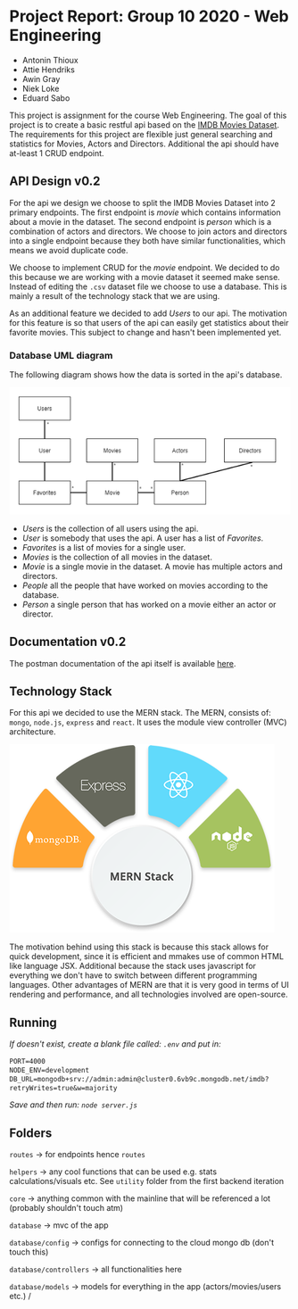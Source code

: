 # Project Report: Group 10 2020 - Web Engineering 
  * Antonin Thioux 
  * Attie Hendriks 
  * Awin Gray
  * Niek Loke
  * Eduard Sabo

This project is assignment for the course Web Engineering.
The goal of this project is to create a basic restful api based on the 
[IMDB Movies Dataset](https://www.kaggle.com/gorochu/complete-imdb-movies-dataset).
The requirements for this project are flexible just general searching and statistics for Movies, Actors and Directors. 
Additional the api should have at-least 1 CRUD endpoint.

## API Design v0.2
For the api we design we choose to split the IMDB Movies Dataset into 2 primary endpoints.
The first endpoint is *movie* which contains information about a movie in the dataset.
The second endpoint is *person* which is a combination of actors and directors.
We choose to join actors and directors into a single endpoint because they both have similar functionalities,
which means we avoid duplicate code. 

We choose to implement CRUD for the *movie* endpoint.
We decided to do this because we are working with a movie dataset it seemed make sense. 
Instead of editing the `.csv` dataset file we choose to use a database.
This is mainly a result of the technology stack that we are using.

As an additional feature we decided to add *Users* to our api.
The motivation for this feature is so that users of the api can easily get statistics about their favorite movies.
This subject to change and hasn't been implemented yet.

### Database UML diagram
The following diagram shows how the data is sorted in the api's database.

![UML Diagram](images/api_uml2.png)
- *Users* is the collection of all users using the api.
- *User* is somebody that uses the api. A user has a list of *Favorites*.
- *Favorites* is a list of movies for a single user.
- *Movies* is the collection of all movies in the dataset.
- *Movie* is a single movie in the dataset. A movie has multiple actors and directors.
- *People* all the people that have worked on movies according to the database.
- *Person* a single person that has worked on a movie either an actor or director.

## Documentation v0.2
The postman documentation of the api itself is available
[here](https://documenter.getpostman.com/view/13748815/TVmQcad3).

## Technology Stack
For this api we decided to use the MERN stack.
The MERN, consists of: `mongo`, `node.js`, `express` and `react`.
It uses the module view controller (MVC) architecture. 

![Mern Stack](images/mern.png)

The motivation behind using this stack is because this stack allows for quick development, since it is efficient and mmakes use of common HTML like language JSX.
Additional because the stack uses javascript for everything we don't have to switch between different programming languages. 
Other advantages of MERN are that it is very good in terms of UI rendering and performance, and all technologies involved are open-source.

## Running 
*If doesn't exist, create a blank file called: `.env` and put in:*
```
PORT=4000
NODE_ENV=development
DB_URL=mongodb+srv://admin:admin@cluster0.6vb9c.mongodb.net/imdb?retryWrites=true&w=majority
```
*Save and then run: `node server.js`*

## Folders
<!-- todo: insert other readme here -->
`routes` -> for endpoints hence `routes` 

`helpers` -> any cool functions that can be used e.g. stats calculations/visuals etc.
See `utility` folder from the first backend iteration

`core` -> anything common with the mainline that will be referenced a lot (probably shouldn't touch atm)

`database` -> mvc of the app

`database/config` -> configs for connecting to the cloud mongo db (don't touch this)

`database/controllers` -> all functionalities here

`database/models` -> models for everything in the app (actors/movies/users etc.)
/
